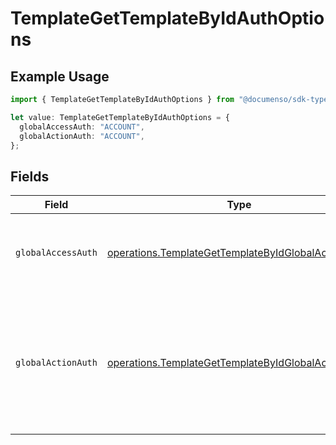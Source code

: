 # TemplateGetTemplateByIdAuthOptions

## Example Usage

```typescript
import { TemplateGetTemplateByIdAuthOptions } from "@documenso/sdk-typescript/models/operations";

let value: TemplateGetTemplateByIdAuthOptions = {
  globalAccessAuth: "ACCOUNT",
  globalActionAuth: "ACCOUNT",
};
```

## Fields

| Field                                                                                                                               | Type                                                                                                                                | Required                                                                                                                            | Description                                                                                                                         |
| ----------------------------------------------------------------------------------------------------------------------------------- | ----------------------------------------------------------------------------------------------------------------------------------- | ----------------------------------------------------------------------------------------------------------------------------------- | ----------------------------------------------------------------------------------------------------------------------------------- |
| `globalAccessAuth`                                                                                                                  | [operations.TemplateGetTemplateByIdGlobalAccessAuth](../../models/operations/templategettemplatebyidglobalaccessauth.md)            | :heavy_check_mark:                                                                                                                  | The type of authentication required for the recipient to access the document.                                                       |
| `globalActionAuth`                                                                                                                  | [operations.TemplateGetTemplateByIdGlobalActionAuth](../../models/operations/templategettemplatebyidglobalactionauth.md)            | :heavy_check_mark:                                                                                                                  | The type of authentication required for the recipient to sign the document. This field is restricted to Enterprise plan users only. |